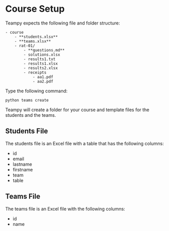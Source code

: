 ---
---

# Course Setup

Teampy expects the following file and folder structure:

    - course
        - **students.xlsx**
        - **teams.xlsx**
        - rat-01/
            - **questions.md**
            - solutions.xlsx
            - results1.txt
            - results1.xlsx
            - results2.xlsx
            - receipts
                - aa1.pdf
                - aa2.pdf


Type the following command:

    python teams create


Teampy will create a folder for your course and template files for the students
and the teams.

## Students File

The students file is an Excel file with a table that has the following columns:

* id
* email
* lastname
* firstname
* team
* table

## Teams File

The teams file is an Excel file with the following columns:

* id
* name
